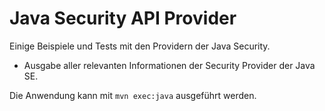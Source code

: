 # Java Security API Provider
Einige Beispiele und Tests mit den Providern der Java Security.

* Ausgabe aller relevanten Informationen der Security Provider der Java SE.

Die Anwendung kann mit `mvn exec:java` ausgeführt werden.
